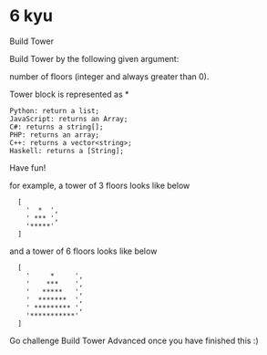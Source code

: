 # 6 kyu

Build Tower

Build Tower by the following given argument:

number of floors (integer and always greater than 0).

Tower block is represented as *

    Python: return a list;
    JavaScript: returns an Array;
    C#: returns a string[];
    PHP: returns an array;
    C++: returns a vector<string>;
    Haskell: returns a [String];

Have fun!

for example, a tower of 3 floors looks like below

      [
        '  *  ', 
        ' *** ', 
        '*****'
      ]

and a tower of 6 floors looks like below

      [
        '     *     ', 
        '    ***    ', 
        '   *****   ', 
        '  *******  ', 
        ' ********* ', 
        '***********'
      ]

Go challenge Build Tower Advanced once you have finished this :)
